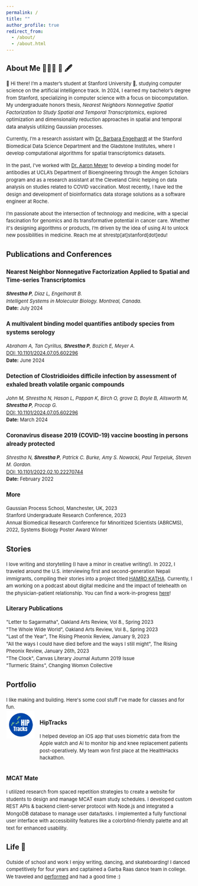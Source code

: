 ```yaml
---
permalink: /
title: ""
author_profile: true
redirect_from: 
  - /about/
  - /about.html
---
```

<div style="font-size: 13px; line-height: 1.5;">

<div>
  <h2>About Me 👩🏻‍💻 🧬 🖋️</h2>
  <p>👋 Hi there! I’m a master’s student at Stanford University 🌲, studying computer science on the artificial intelligence track. In 2024, I earned my bachelor’s degree from Stanford, specializing in computer science with a focus on biocomputation. My undergraduate honors thesis, <em>Nearest Neighbors Nonnegative Spatial Factorization to Study Spatial and Temporal Transcriptomics</em>, explored optimization and dimensionality reduction approaches in spatial and temporal data analysis utilizing Gaussian processes. </p>

   <p> Currently, I’m a research assistant with <a href="https://profiles.stanford.edu/barbara-engelhardt">Dr. Barbara Engelhardt</a> at the Stanford Biomedical Data Science Department and the Gladstone Institutes, where I develop computational algorithms for spatial transcriptomics datasets. </p>

   <p>In the past, I've worked with <a href="https://samueli.ucla.edu/people/aaron-meyer/">Dr. Aaron Meyer</a> to develop a binding model for antibodies at UCLA’s Department of Bioengineering through the Amgen Scholars program and as a research assistant at the Cleveland Clinic helping on data analysis on studies related to COVID vaccination. Most recently, I have led the design and development of bioinformatics data storage solutions as a software engineer at Roche.  </p>

   <p>I’m passionate about the intersection of technology and medicine, with a special fascination for genomics and its transformative potential in cancer care. Whether it's designing algorithms or products, I’m driven by the idea of using AI to unlock new possibilities in medicine. Reach me at shrestp[at]stanford[dot]edu! </p>
</div>

<div>
  <h2>Publications and Conferences</h2>
  <div>
    <h3><strong>Nearest Neighbor Nonnegative Factorization Applied to Spatial and Time-series Transcriptomics</strong></h3>
    <p><em><strong>Shrestha P</strong>, Diaz L, Engelhardt B.</em><br>
    <em>Intelligent Systems in Molecular Biology. Montreal, Canada.</em><br>
    <strong>Date:</strong> July 2024
    <h3><strong>A multivalent binding model quantifies antibody species from systems serology</strong></h3>
    <p><em>Abraham A, Tan Cyrillus, <strong>Shrestha P</strong>, Bozich E, Meyer A.</em><br>
    <a href="https://doi.org/10.1101/2024.07.05.602296" target="_blank">DOI: 10.1101/2024.07.05.602296</a><br>
    <strong>Date:</strong> June 2024
    <h3><strong>Detection of Clostridioides difficile infection by assessment of exhaled breath volatile organic compounds</strong></h3>
    <p><em>John M, Shrestha N, Hasan L, Pappan K, Birch O, grove D, Boyle B, Allsworth M, <strong>Shrestha P</strong>, Procop G.</em><br>
      <a href="https://doi.org/10.1101/2024.07.05.602296" target="_blank">DOI: 10.1101/2024.07.05.602296</a><br>
    <strong>Date:</strong> March 2024
    <h3><strong>Coronavirus disease 2019 (COVID-19) vaccine boosting in persons already protected</strong></h3>
    <p><em>Shrestha N, <strong>Shrestha P</strong>, Patrick C. Burke, Amy S. Nowacki, Paul Terpeluk, Steven M. Gordon.</em><br>
      <a href="https://doi.org/10.1101/2022.02.10.22270744" target="_blank">DOI: 10.1101/2022.02.10.22270744</a><br>
    <strong>Date:</strong> February 2022</p>
    <h3><strong>More</strong></h3>
    <p>
    Gaussian Process School, Manchester, UK, 2023<br>
    Stanford Undergraduate Research Conference, 2023<br>
    Annual Biomedical Research Conference for Minoritized Scientists (ABRCMS), 2022, Systems Biology Poster Award Winner<br>
    </p>

<div>
  <h2>Stories</h2>
  <p>
    I love writing and storytelling (I have a minor in creative writing!). In 2022, I traveled around the U.S. interviewing first and second-generation Nepali immigrants, compiling their stories into a project titled <a href="https://www.hamrokathacollection.com/">HAMRO KATHA</a>. Currently, I am working on a podcast about digital medicine and the impact of telehealth on the physician-patient relationship. You can find a work-in-progress <a href="https://www.podbean.com/media/share/pb-vgtbc-17736d9?action=openEpisode&episodeId=pb24590041&episodeIdTag=vgtbc&podcastId=pbblog19813022&podcastIdTag=2b9hh&utm_campaign=admin_episode&utm_medium=dlink&utm_source=episode_share">here</a>!
    <h3> Literary Publications </h3>
    <p>
    "Letter to Sagarmatha", Oakland Arts Review, Vol 8., Spring 2023<br>
    "The Whole Wide World", Oakland Arts Review, Vol 8., Spring 2023<br>
    "Last of the Year", The Rising Pheonix Review, January 9, 2023 <br>
    "All the ways I could have died before and the ways I still might", The Rising Pheonix Review, January 26th, 2023<br>
    "The Clock", Canvas Literary Journal Autumn 2019 Issue<br>
    "Turmeric Stains", Changing Womxn Collective<br>
    </p>
  </p>
</div>

<div>
    <h2>Portfolio</h2>
    I like making and building. Here's some cool stuff I've made for classes and for fun.
    <div style="display: flex; align-items: flex-start; margin-bottom: 20px;">
      <img src="/images/hip_tracks_logo.png" alt="HipTracks App Logo" style="width: 15%; max-width: 100px; margin-right: 15px;">
      <div>
      <h3>HipTracks</h3>
        <p>
          I helped develop an iOS app that uses biometric data from the Apple watch and AI to monitor hip and knee replacement patients post-operatively. My team won first place at the HealthHacks hackathon.
        </p>
      </div>
    </div>
    <h3>MCAT Mate</h3>
    <p>
      I utilized research from spaced repetition strategies to create a website for students to design and manage MCAT exam study schedules. I developed custom REST APIs & backend client-server protocol with Node.js and integrated a MongoDB database to manage user data/tasks. I implemented a fully functional user interface with accessibility features like a colorblind-friendly palette and alt text for enhanced usability.
    </p>
</div>

<div>
  <h2>Life 🌟</h2>
  <p>
    Outside of school and work I enjoy writing, dancing, and skateboarding! I danced competitively for four years and captained a <a herf="https://basmatiraas.wixsite.com/stanford">Garba Raas dance team</a> in college. We traveled and <a href="https://www.youtube.com/watch?v=O0qfBkuKii4">performed</a> and had a good time :)
  </p>
</div>
